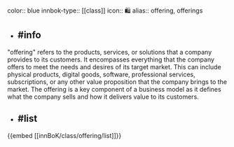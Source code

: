 color:: blue
innbok-type:: [[class]]
icon:: 🛍️
alias:: offering, offerings

- ## #info 
"offering" refers to the products, services, or solutions that a company provides to its customers. It encompasses everything that the company offers to meet the needs and desires of its target market. This can include physical products, digital goods, software, professional services, subscriptions, or any other value proposition that the company brings to the market. The offering is a key component of a business model as it defines what the company sells and how it delivers value to its customers.
- ## #list 
{{embed [[innBoK/class/offering/list]]}}

